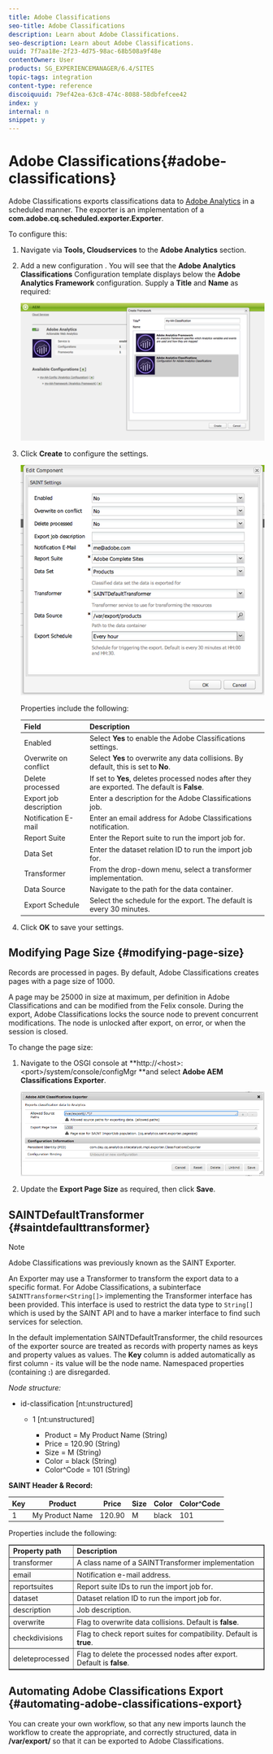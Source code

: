 ```yaml
---
title: Adobe Classifications
seo-title: Adobe Classifications
description: Learn about Adobe Classifications.
seo-description: Learn about Adobe Classifications.
uuid: 7f7aa18e-2f23-4d75-98ac-68b508a9f48e
contentOwner: User
products: SG_EXPERIENCEMANAGER/6.4/SITES
topic-tags: integration
content-type: reference
discoiquuid: 79ef42ea-63c8-474c-8088-58dbfefcee42
index: y
internal: n
snippet: y
---
```


# Adobe Classifications{#adobe-classifications}

Adobe Classifications exports classifications data to [Adobe Analytics](../../../sites/administering/using/adobeanalytics.md) in a scheduled manner. The exporter is an implementation of a **com.adobe.cq.scheduled.exporter.Exporter**.

To configure this:

1. Navigate via **Tools, Cloudservices** to the **Adobe Analytics** section.
1. Add a new configuration . You will see that the **Adobe Analytics Classifications** Configuration template displays below the **Adobe Analytics Framework** configuration. Supply a **Title** and **Name** as required:

   ![](assets/aa-25.png)

1. Click **Create** to configure the settings.

   ![](assets/chlimage_1.png)

   Properties include the following:

   | **Field** |**Description** |
   |---|---|
   | Enabled |Select **Yes** to enable the Adobe Classifications settings. |
   | Overwrite on conflict |Select **Yes** to overwrite any data collisions. By default, this is set to **No**. |
   | Delete processed |If set to **Yes**, deletes processed nodes after they are exported. The default is **False**. |
   | Export job description |Enter a description for the Adobe Classifications job. |
   | Notification E-mail |Enter an email address for Adobe Classifications notification. |
   | Report Suite |Enter the Report suite to run the import job for. |
   | Data Set |Enter the dataset relation ID to run the import job for. |
   | Transformer |From the drop-down menu, select a transformer implementation. |
   | Data Source |Navigate to the path for the data container. |
   | Export Schedule |Select the schedule for the export. The default is every 30 minutes. |

1. Click **OK** to save your settings.

## Modifying Page Size {#modifying-page-size}

Records are processed in pages. By default, Adobe Classifications creates pages with a page size of 1000.

A page may be 25000 in size at maximum, per definition in Adobe Classifications and can be modified from the Felix console. During the export, Adobe Classifications locks the source node to prevent concurrent modifications. The node is unlocked after export, on error, or when the session is closed.

To change the page size:

1. Navigate to the OSGI console at **http://&lt;host&gt;:&lt;port&gt;/system/console/configMgr **and select **Adobe AEM Classifications Exporter**.

   ![](assets/aa-26.png)

1. Update the **Export Page Size** as required, then click **Save**.

## SAINTDefaultTransformer {#saintdefaulttransformer}

>[!NOTE]
>
>Adobe Classifications was previously known as the SAINT Exporter.

An Exporter may use a Transformer to transform the export data to a specific format. For Adobe Classifications, a subinterface `SAINTTransformer<String[]>` implementing the Transformer interface has been provided. This interface is used to restrict the data type to `String[]` which is used by the SAINT API and to have a marker interface to find such services for selection.

In the default implementation SAINTDefaultTransformer, the child resources of the exporter source are treated as records with property names as keys and property values as values. The **Key** column is added automatically as first column - its value will be the node name. Namespaced properties (containing **:**) are disregarded.

*Node structure:*

* id-classification [nt:unstructured]

    * 1 [nt:unstructured]

        * Product = ﻿﻿My Product Name (String)
        * Price = 120.90 (String)
        * Size = M (String)
        * Color = black (String)
        * Color^Code = 101 (String)

**SAINT Header & Record:**

| **Key** |**Product** |**Price** |**Size** |**Color** |**Color^Code** |
|---|---|---|---|---|---|
| 1 |My Product Name |120.90 |M |black |101 |

Properties include the following:

<table border="1" cellpadding="1" cellspacing="0" width="100%"> 
 <tbody> 
  <tr> 
   <td><strong>Property path</strong></td> 
   <td><strong>Description</strong></td> 
  </tr> 
  <tr> 
   <td>transformer</td> 
   <td>A class name of a SAINTTransformer implementation</td> 
  </tr> 
  <tr> 
   <td>email</td> 
   <td>Notification e-mail address.</td> 
  </tr> 
  <tr> 
   <td>reportsuites</td> 
   <td>Report suite IDs to run the import job for. </td> 
  </tr> 
  <tr> 
   <td>dataset</td> 
   <td>Dataset relation ID to run the import job for. </td> 
  </tr> 
  <tr> 
   <td>description</td> 
   <td>Job description. <br /> </td> 
  </tr> 
  <tr> 
   <td>overwrite</td> 
   <td>Flag to overwrite data collisions. Default is <strong>false</strong>.</td> 
  </tr> 
  <tr> 
   <td>checkdivisions</td> 
   <td>Flag to check report suites for compatibility. Default is <strong>true</strong>.</td> 
  </tr> 
  <tr> 
   <td>deleteprocessed</td> 
   <td>Flag to delete the processed nodes after export. Default is <strong>false</strong>.</td> 
  </tr> 
 </tbody> 
</table>

## Automating Adobe Classifications Export {#automating-adobe-classifications-export}

You can create your own workflow, so that any new imports launch the workflow to create the appropriate, and correctly structured, data in **/var/export/** so that it can be exported to Adobe Classifications.

